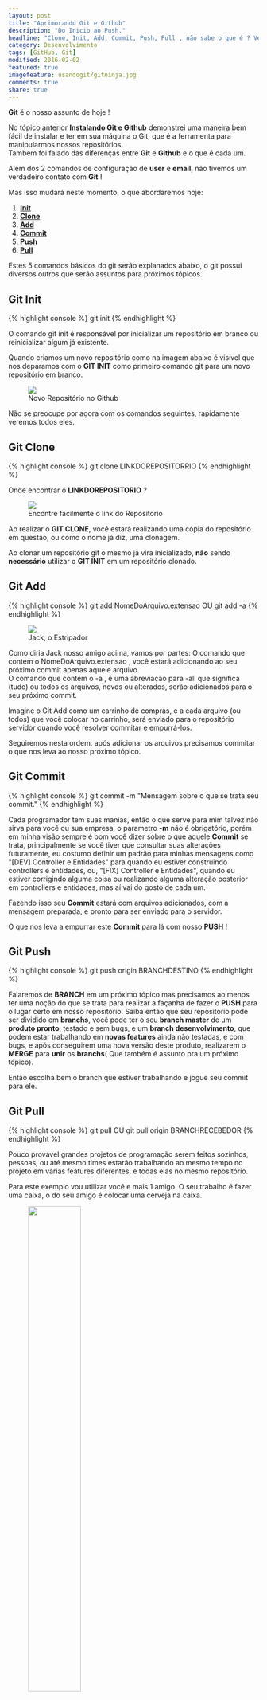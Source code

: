 ```yaml
---
layout: post
title: "Aprimorando Git e Github"
description: "Do Inicio ao Push."
headline: "Clone, Init, Add, Commit, Push, Pull , não sabe o que é ? Venha aprender!"
category: Desenvolvimento
tags: [GitHub, Git]
modified: 2016-02-02
featured: true
imagefeature: usandogit/gitninja.jpg
comments: true
share: true
---
```


**Git** é o nosso assunto de hoje !

No tópico anterior **[Instalando Git e Github](http://jhoemrs.github.io/desenvolvimento/usando-git-github/)** demonstrei uma maneira bem fácil de instalar e ter em sua máquina o Git, que é a ferramenta para manipularmos nossos repositórios.  
Também foi falado das diferenças entre **Git** e **Github** e o que é cada um.

Além dos 2 comandos de configuração de **user** e **email**, não tivemos um verdadeiro contato com **Git** !

Mas isso mudará neste momento, o que abordaremos hoje:

1. **[Init](https://git-scm.com/docs/git-init)**
2. **[Clone](https://git-scm.com/book/pt-br/v1/Git-Essencial-Obtendo-um-Reposit%C3%B3rio-Git#Clonando-um-Reposit%C3%B3rio-Existente)**
3. **[Add](https://git-scm.com/docs/git-add)**
4. **[Commit](https://git-scm.com/docs/git-commit)**
5. **[Push](https://git-scm.com/docs/git-push)**
6. **[Pull](https://git-scm.com/docs/git-pull)**


Estes 5 comandos básicos do git serão explanados abaixo, o git possui diversos outros que serão assuntos para próximos tópicos.

Git Init
--------
{% highlight console %}
git init
{% endhighlight %}

O comando git init é responsável por inicializar um repositório em branco ou reinicializar algum já existente.

Quando criamos um novo repositório como na imagem abaixo é visível que nos deparamos com o **GIT INIT** como primeiro comando git para um novo repositório em branco.

<figure>
	<img src="{{ site.url }}/images/usandogit/repositorionovo.jpeg">
	<figcaption><a data-toggle="tooltip" title="Criando novo repositório.">Novo Repositório no Github</a></figcaption>
</figure>

Não se preocupe por agora com os comandos seguintes, rapidamente veremos todos eles.

Git Clone
---------
{% highlight console %}
git clone LINKDOREPOSITORRIO
{% endhighlight %}

Onde encontrar o **LINKDOREPOSITORIO** ?

<figure>
	<img src="{{ site.url }}/images/usandogit/ondeclonar.jpg">
	<figcaption><a data-toggle="tooltip" title="Link para Clonar o Repositorio.">Encontre facilmente o link do Repositorio</a></figcaption>
</figure>

Ao realizar o **GIT CLONE**, você estará realizando uma cópia do repositório em questão, ou como o nome já diz, uma clonagem.

Ao clonar um repositório git o mesmo já vira inicializado, **não** sendo **necessário** utilizar o **GIT INIT** em um repositório clonado.

Git Add
-------
{% highlight console %}
git add NomeDoArquivo.extensao
OU
git add -a
{% endhighlight %}

<figure>
	<img src="{{ site.url }}/images/usandogit/jackestripador.jpg">
	<figcaption><a data-toggle="tooltip" title="Cuidado, este é o Jack.">Jack, o Estripador</a></figcaption>
</figure>

Como diria Jack nosso amigo acima, vamos por partes:
O comando que contém o NomeDoArquivo.extensao , você estará adicionando ao seu próximo commit apenas aquele arquivo.  
O comando que contém o -a , é uma abreviação para -all que significa (tudo) ou todos os arquivos, novos ou alterados, serão adicionados para o seu próximo commit.

Imagine o Git Add como um carrinho de compras, e a cada arquivo (ou todos) que você colocar no carrinho, será enviado para o repositório servidor quando você resolver commitar e empurrá-los.

Seguiremos nesta ordem, após adicionar os arquivos precisamos commitar o que nos leva ao nosso próximo tópico.

Git Commit
----------
{% highlight console %}
git commit -m "Mensagem sobre o que se trata seu commit."
{% endhighlight %}

Cada programador tem suas manias, então o que serve para mim talvez não sirva para você ou sua empresa, o parametro **-m** não é obrigatório, porém em minha visão sempre é bom você dizer sobre o que aquele **Commit** se trata, principalmente se você tiver que consultar suas alterações futuramente, eu costumo definir um padrão para minhas mensagens como "[DEV] Controller e Entidades" para quando eu estiver construindo controllers e entidades, ou, "[FIX] Controller e Entidades", quando eu estiver corrigindo alguma coisa ou realizando alguma alteração posterior em controllers e entidades, mas aí vai do gosto de cada um.

Fazendo isso seu **Commit** estará com arquivos adicionados, com a mensagem preparada, e pronto para ser enviado para o servidor.

O que nos leva a empurrar este **Commit** para lá com nosso **PUSH** !

Git Push
--------
{% highlight console %}
git push origin BRANCHDESTINO
{% endhighlight %}

Falaremos de **BRANCH** em um próximo tópico mas precisamos ao menos ter uma noção do que se trata para realizar a façanha de fazer o **PUSH** para o lugar certo em nosso repositório. Saiba então que seu repositório pode ser dividido em **branchs**, você pode ter o seu **branch master** de um **produto pronto**, testado e sem bugs, e um **branch desenvolvimento**, que podem estar trabalhando em **novas features** ainda não testadas, e com bugs, e após conseguirem uma nova versão deste produto, realizarem o **MERGE** para **unir** os **branchs**( Que também é assunto pra um próximo tópico).

Então escolha bem o branch que estiver trabalhando e jogue seu commit para ele.

Git Pull
--------
{% highlight console %}
git pull
OU
git pull origin BRANCHRECEBEDOR
{% endhighlight %}

Pouco provável grandes projetos de programação serem feitos sozinhos, pessoas, ou até mesmo times estarão trabalhando ao mesmo tempo no projeto em várias features diferentes, e todas elas no mesmo repositório.

Para este exemplo vou utilizar você e mais 1 amigo.
O seu trabalho é fazer uma caixa, o do seu amigo é colocar uma cerveja na caixa.

<figure>
	<img height="50%" width="50%" src="{{ site.url }}/images/usandogit/caixacerveja.png">
	<figcaption><a data-toggle="tooltip" title="Uma deliciosa, caixa com cerveja">Ambos fizeram PUSH & PULL</a></figcaption>
</figure>

O repositório já está criado, você faz sua caixa, adiciona os arquivos, o commita, e faz push para o servidor.  
{% highlight console %}
git add caixa.box
git commit -m "[DEV] Caixa e seu compartimento."
git push origin master
{% endhighlight %}

Neste momento, seu amigo ainda não sabe que sua caixa está pronta, para receber esta caixa no código dele, ele precisa realizar um **PULL**, assim realizará toda a atualização do projeto conforme o último commit no servidor, no caso o seu.

Ao realizar o **PULL** e ver sua caixa, ele realiza seu trabalho e coloca a cerveja.
Para enviar a cerveja pro servidor seu amigo realizará :

{% highlight console %}
git add cervejeiro.beer
git commit -m "[DEV] Cerveja e seus beneficios."
git push origin master
{% endhighlight %}

Você não verá a cerveja automaticamente, é necessário você também realizar um **PULL** após ele ter commitado para o servidor, após realizar ambos estarão com a caixa e a cerveja em seus códigos.

*Siga [@jhoemrs](http://www.twitter.com/jhoemrs) no twitter!*

Obrigado galera e até a próxima !
